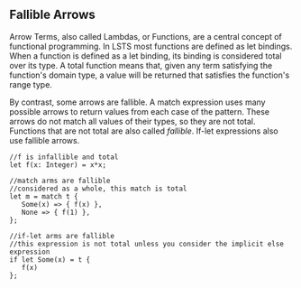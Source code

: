 ## Fallible Arrows

Arrow Terms, also called Lambdas, or Functions, are a central concept of functional programming.
In LSTS most functions are defined as let bindings.
When a function is defined as a let binding, its binding is considered total over its type.
A total function means that, given any term satisfying the function's domain type, a value will be returned that satisfies the function's range type.

By contrast, some arrows are fallible.
A match expression uses many possible arrows to return values from each case of the pattern.
These arrows do not match all values of their types, so they are not total.
Functions that are not total are also called *fallible*.
If-let expressions also use fallible arrows.

```lsts
//f is infallible and total
let f(x: Integer) = x*x;

//match arms are fallible
//considered as a whole, this match is total
let m = match t {
   Some(x) => { f(x) },
   None => { f(1) },
};

//if-let arms are fallible
//this expression is not total unless you consider the implicit else expression
if let Some(x) = t {
   f(x)
};
```
